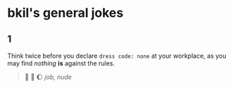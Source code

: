 # bkil's general jokes

## 1

Think twice before you declare `dress code: none` at your workplace, as you may find _nothing_ **is** against the rules.

> 👗 👔 🌔 _job, nude_
